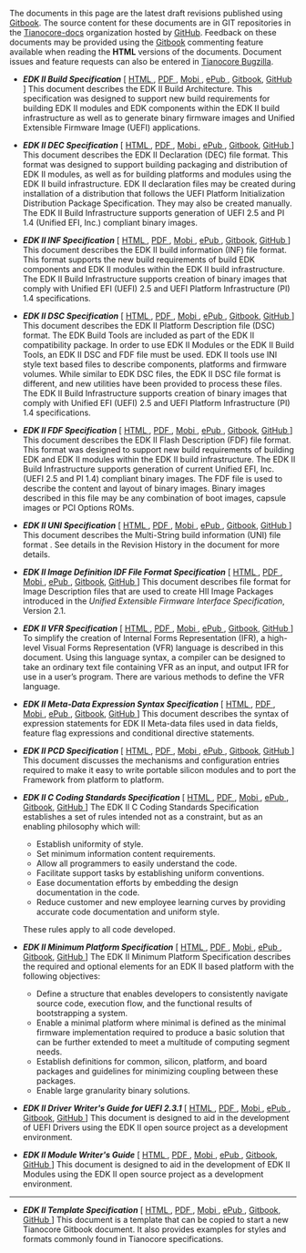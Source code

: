 The documents in this page are the latest draft revisions published using [Gitbook](https://legacy.gitbook.com/).
The source content for these documents are in GIT repositories in the
[Tianocore-docs](https://github.com/tianocore-docs) organization hosted by [GitHub](https://github.com).
Feedback on these documents may be provided using the [Gitbook](https://www.gitbook.com) commenting feature
available when reading the **HTML** versions of the documents. Document issues and feature requests can also
be entered in [Tianocore Bugzilla](https://bugzilla.tianocore.org).

* **_EDK II Build Specification_** \[
[HTML   ](https://www.gitbook.com/read/book/edk2-docs/edk-ii-build-specification),
[PDF    ](https://www.gitbook.com/download/pdf/book/edk2-docs/edk-ii-build-specification),
[Mobi   ](https://www.gitbook.com/download/mobi/book/edk2-docs/edk-ii-build-specification),
[ePub   ](https://www.gitbook.com/download/epub/book/edk2-docs/edk-ii-build-specification),
[Gitbook](https://www.gitbook.com/book/edk2-docs/edk-ii-build-specification),
[GitHub ](https://github.com/tianocore-docs/edk2-BuildSpecification)
\] This document describes the EDK II Build Architecture. This specification was
designed to support new build requirements for building EDK II modules and EDK
components within the EDK II build infrastructure as well as to generate binary
firmware images and Unified Extensible Firmware Image (UEFI) applications.

* **_EDK II DEC Specification_** \[
[HTML   ](https://www.gitbook.com/read/book/edk2-docs/edk-ii-dec-specification),
[PDF    ](https://www.gitbook.com/download/pdf/book/edk2-docs/edk-ii-dec-specification),
[Mobi   ](https://www.gitbook.com/download/mobi/book/edk2-docs/edk-ii-dec-specification),
[ePub   ](https://www.gitbook.com/download/epub/book/edk2-docs/edk-ii-dec-specification),
[Gitbook](https://www.gitbook.com/book/edk2-docs/edk-ii-dec-specification),
[GitHub ](https://github.com/tianocore-docs/edk2-DecSpecification)
\] This document describes the EDK II Declaration (DEC) file format. This format 
was designed to support building packaging and distribution of EDK II modules,
as well as for building platforms and modules using the EDK II build infrastructure.
EDK II declaration files may be created during installation of a distribution that
follows the UEFI Platform Initialization Distribution Package Specification. They 
may also be created manually.  The EDK II Build Infrastructure supports generation
of UEFI 2.5 and PI 1.4 (Unified EFI, Inc.) compliant binary images.

* **_EDK II INF Specification_** \[
[HTML   ](https://www.gitbook.com/read/book/edk2-docs/edk-ii-inf-specification),
[PDF    ](https://www.gitbook.com/download/pdf/book/edk2-docs/edk-ii-inf-specification),
[Mobi   ](https://www.gitbook.com/download/mobi/book/edk2-docs/edk-ii-inf-specification),
[ePub   ](https://www.gitbook.com/download/epub/book/edk2-docs/edk-ii-inf-specification),
[Gitbook](https://www.gitbook.com/book/edk2-docs/edk-ii-inf-specification),
[GitHub ](https://github.com/tianocore-docs/edk2-InfSpecification)
\] This document describes the EDK II build information (INF) file format. This format 
supports the new build requirements of build EDK components and EDK II modules within
the EDK II build infrastructure. The EDK II Build Infrastructure supports creation of
binary images that comply with Unified EFI (UEFI) 2.5 and UEFI Platform Infrastructure
(PI) 1.4 specifications.

* **_EDK II DSC Specification_** \[
[HTML   ](https://www.gitbook.com/read/book/edk2-docs/edk-ii-dsc-specification),
[PDF    ](https://www.gitbook.com/download/pdf/book/edk2-docs/edk-ii-dsc-specification),
[Mobi   ](https://www.gitbook.com/download/mobi/book/edk2-docs/edk-ii-dsc-specification),
[ePub   ](https://www.gitbook.com/download/epub/book/edk2-docs/edk-ii-dsc-specification),
[Gitbook](https://www.gitbook.com/book/edk2-docs/edk-ii-dsc-specification/details),
[GitHub ](https://github.com/tianocore-docs/edk2-DscSpecification)
\] This document describes the EDK II Platform Description file (DSC) format. The EDK Build Tools
are included as part of the EDK II compatibility package. In order to use EDK II Modules or the
EDK II Build Tools, an EDK II DSC and FDF file must be used. EDK II tools use INI style text based
files to describe components, platforms and firmware volumes. While similar to EDK DSC files, the
EDK II DSC file format is different, and new utilities have been provided to process these files.
The EDK II Build Infrastructure supports creation of binary images that comply with Unified EFI
(UEFI) 2.5 and UEFI Platform Infrastructure (PI) 1.4 specifications.

* **_EDK II FDF Specification_** \[
[HTML   ](https://www.gitbook.com/read/book/edk2-docs/edk-ii-fdf-specification),
[PDF    ](https://www.gitbook.com/download/pdf/book/edk2-docs/edk-ii-fdf-specification),
[Mobi   ](https://www.gitbook.com/download/mobi/book/edk2-docs/edk-ii-fdf-specification),
[ePub   ](https://www.gitbook.com/download/epub/book/edk2-docs/edk-ii-fdf-specification),
[Gitbook](https://www.gitbook.com/book/edk2-docs/edk-ii-fdf-specification),
[GitHub ](https://github.com/tianocore-docs/edk2-FdfSpecification)
\] This document describes the EDK II Flash Description (FDF) file format. This format was
designed to support new build requirements of building EDK and EDK II modules within the
EDK II build infrastructure. The EDK II Build Infrastructure supports generation of current
Unified EFI, Inc. (UEFI 2.5 and PI 1.4) compliant binary images. The FDF file is used to
describe the content and layout of binary images. Binary images described in this file may
be any combination of boot images, capsule images or PCI Options ROMs.

* **_EDK II UNI Specification_** \[
[HTML   ](https://www.gitbook.com/read/book/edk2-docs/edk-ii-uni-specification),
[PDF    ](https://www.gitbook.com/download/pdf/book/edk2-docs/edk-ii-uni-specification),
[Mobi   ](https://www.gitbook.com/download/mobi/book/edk2-docs/edk-ii-uni-specification),
[ePub   ](https://www.gitbook.com/download/epub/book/edk2-docs/edk-ii-uni-specification),
[Gitbook](https://www.gitbook.com/book/edk2-docs/edk-ii-uni-specification),
[GitHub ](https://github.com/tianocore-docs/edk2-UniSpecification)
\] This document describes the Multi-String build information (UNI) file format . See details
in the Revision History in the document for more details.

* **_EDK II Image Definition IDF File Format Specification_** \[
[HTML   ](https://www.gitbook.com/read/book/edk2-docs/edk-ii-idf-specification),
[PDF    ](https://www.gitbook.com/download/pdf/book/edk2-docs/edk-ii-idf-specification),
[Mobi   ](https://www.gitbook.com/download/mobi/book/edk2-docs/edk-ii-idf-specification),
[ePub   ](https://www.gitbook.com/download/epub/book/edk2-docs/edk-ii-idf-specification),
[Gitbook](https://www.gitbook.com/book/edk2-docs/edk-ii-idf-specification),
[GitHub ](https://github.com/tianocore-docs/edk2-IdfSpecification)
\] This document describes file format for Image Description files that are used
to create HII Image Packages introduced in the _Unified Extensible Firmware
Interface Specification_, Version 2.1.

* **_EDK II VFR Specification_** \[
[HTML   ](https://www.gitbook.com/read/book/edk2-docs/edk-ii-vfr-specification),
[PDF    ](https://www.gitbook.com/download/pdf/book/edk2-docs/edk-ii-vfr-specification),
[Mobi   ](https://www.gitbook.com/download/mobi/book/edk2-docs/edk-ii-vfr-specification),
[ePub   ](https://www.gitbook.com/download/epub/book/edk2-docs/edk-ii-vfr-specification),
[Gitbook](https://www.gitbook.com/book/edk2-docs/edk-ii-vfr-specification),
[GitHub ](https://github.com/tianocore-docs/edk2-VfrSpecification)
\] To simplify the creation of Internal Forms Representation (IFR), a high-level Visual Forms
Representation (VFR) language is described in this document. Using this language syntax, a
compiler can be designed to take an ordinary text file containing VFR as an input, and output
IFR for use in a user’s program. There are various methods to define the VFR language.

* **_EDK II Meta-Data Expression Syntax Specification_** \[
[HTML   ](https://www.gitbook.com/read/book/edk2-docs/edk-ii-meta-data-expression-syntax-specification),
[PDF    ](https://www.gitbook.com/download/pdf/book/edk2-docs/edk-ii-meta-data-expression-syntax-specification),
[Mobi   ](https://www.gitbook.com/download/mobi/book/edk2-docs/edk-ii-meta-data-expression-syntax-specification),
[ePub   ](https://www.gitbook.com/download/epub/book/edk2-docs/edk-ii-meta-data-expression-syntax-specification),
[Gitbook](https://www.gitbook.com/book/edk2-docs/edk-ii-meta-data-expression-syntax-specification),
[GitHub ](https://github.com/tianocore-docs/edk2-MetaDataExpressionSyntaxSpecification)
\] This document describes the syntax of expression statements for EDK II Meta-data files
used in data fields, feature flag expressions and conditional directive statements.

* **_EDK II PCD Specification_** \[
[HTML   ](https://www.gitbook.com/read/book/edk2-docs/edk-ii-pcd-specification),
[PDF    ](https://www.gitbook.com/download/pdf/book/edk2-docs/edk-ii-pcd-specification),
[Mobi   ](https://www.gitbook.com/download/mobi/book/edk2-docs/edk-ii-pcd-specification),
[ePub   ](https://www.gitbook.com/download/epub/book/edk2-docs/edk-ii-pcd-specification),
[Gitbook](https://www.gitbook.com/book/edk2-docs/edk-ii-pcd-specification),
[GitHub ](https://github.com/tianocore-docs/edk2-PcdSpecification)
\] This document discusses the mechanisms and configuration entries required to make it 
easy to write portable silicon modules and to port the Framework from platform to platform.

* **_EDK II C Coding Standards Specification_** \[
[HTML   ](https://www.gitbook.com/read/book/edk2-docs/edk-ii-c-coding-standards-specification),
[PDF    ](https://www.gitbook.com/download/pdf/book/edk2-docs/edk-ii-c-coding-standards-specification),
[Mobi   ](https://www.gitbook.com/download/mobi/book/edk2-docs/edk-ii-c-coding-standards-specification),
[ePub   ](https://www.gitbook.com/download/epub/book/edk2-docs/edk-ii-c-coding-standards-specification),
[Gitbook](https://www.gitbook.com/book/edk2-docs/edk-ii-c-coding-standards-specification),
[GitHub ](https://github.com/tianocore-docs/edk2-CCodingStandardsSpecification)
\] The EDK II C Coding Standards Specification establishes a set of rules intended not as
a constraint, but as an enabling philosophy which will:
  * Establish uniformity of style.
  * Set minimum information content requirements.
  * Allow all programmers to easily understand the code.
  * Facilitate support tasks by establishing uniform conventions.
  * Ease documentation efforts by embedding the design documentation in the code.
  * Reduce customer and new employee learning curves by providing accurate code documentation and uniform style.

  These rules apply to all code developed.

* **_EDK II Minimum Platform Specification_** \[
[HTML   ](https://edk2-docs.gitbooks.io/edk-ii-minimum-platform-specification),
[PDF    ](https://legacy.gitbook.com/download/pdf/book/edk2-docs/edk-ii-minimum-platform-specification),
[Mobi   ](https://legacy.gitbook.com/download/mobi/book/edk2-docs/edk-ii-minimum-platform-specification),
[ePub   ](https://legacy.gitbook.com/download/epub/book/edk2-docs/edk-ii-minimum-platform-specification),
[Gitbook](https://legacy.gitbook.com/book/edk2-docs/edk-ii-minimum-platform-specification),
[GitHub ](https://github.com/tianocore-docs/edk2-MinimumPlatformSpecification)
\] The EDK II Minimum Platform Specification describes the required and optional elements for an EDK II based platform with the following objectives:
  * Define a structure that enables developers to consistently navigate source code, execution flow, and the functional results of bootstrapping a system.
  * Enable a minimal platform where minimal is defined as the minimal firmware implementation required to produce a basic solution that can be further extended to meet a multitude of computing segment needs.
  * Establish definitions for common, silicon, platform, and board packages and guidelines for minimizing coupling between these packages.
  * Enable large granularity binary solutions.

* **_EDK II Driver Writer's Guide for UEFI 2.3.1_** \[
[HTML   ](https://edk2-docs.gitbooks.io/edk-ii-uefi-driver-writer-s-guide/content),
[PDF    ](https://legacy.gitbook.com/download/pdf/book/edk2-docs/edk-ii-uefi-driver-writer-s-guide),
[Mobi   ](https://legacy.gitbook.com/download/mobi/book/edk2-docs/edk-ii-uefi-driver-writer-s-guide),
[ePub   ](https://legacy.gitbook.com/download/epub/book/edk2-docs/edk-ii-uefi-driver-writer-s-guide),
[Gitbook](https://legacy.gitbook.com/book/edk2-docs/edk-ii-uefi-driver-writer-s-guide),
[GitHub ](https://github.com/tianocore-docs/edk2-UefiDriverWritersGuide)
\] This document is designed to aid in the development of UEFI Drivers using the EDK II open source
project as a development environment.

* **_EDK II Module Writer's Guide_** \[
[HTML   ](https://edk2-docs.gitbooks.io/edk-ii-module-writer-s-guide/content),
[PDF    ](https://legacy.gitbook.com/download/pdf/book/edk2-docs/edk-ii-module-writer-s-guide),
[Mobi   ](https://legacy.gitbook.com/download/mobi/book/edk2-docs/edk-ii-module-writer-s-guide),
[ePub   ](https://legacy.gitbook.com/download/epub/book/edk2-docs/edk-ii-module-writer-s-guide),
[Gitbook](https://legacy.gitbook.com/book/edk2-docs/edk-ii-module-writer-s-guide),
[GitHub ](https://github.com/tianocore-docs/edk2-ModuleWriteGuide)
\] This document is designed to aid in the development of EDK II  Modules using the EDK II open source
project as a development environment.


---

* **_EDK II Template Specification_** \[
[HTML   ](https://www.gitbook.com/read/book/edk2-docs/edk-ii-template-specification),
[PDF    ](https://www.gitbook.com/download/pdf/book/edk2-docs/edk-ii-template-specification),
[Mobi   ](https://www.gitbook.com/download/mobi/book/edk2-docs/edk-ii-template-specification),
[ePub   ](https://www.gitbook.com/download/epub/book/edk2-docs/edk-ii-template-specification),
[Gitbook](https://www.gitbook.com/book/edk2-docs/edk-ii-template-specification),
[GitHub ](https://github.com/tianocore-docs/edk2-TemplateSpecification)
\] This document is a template that can be copied to start a new Tianocore Gitbook document.
It also provides examples for styles and formats commonly found in Tianocore specifications.
